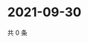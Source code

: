 # 2021-09-30

共 0 条

<!-- BEGIN WEIBO -->
<!-- 最后更新时间 Thu Sep 30 2021 01:14:16 GMT+0800 (China Standard Time) -->

<!-- END WEIBO -->
